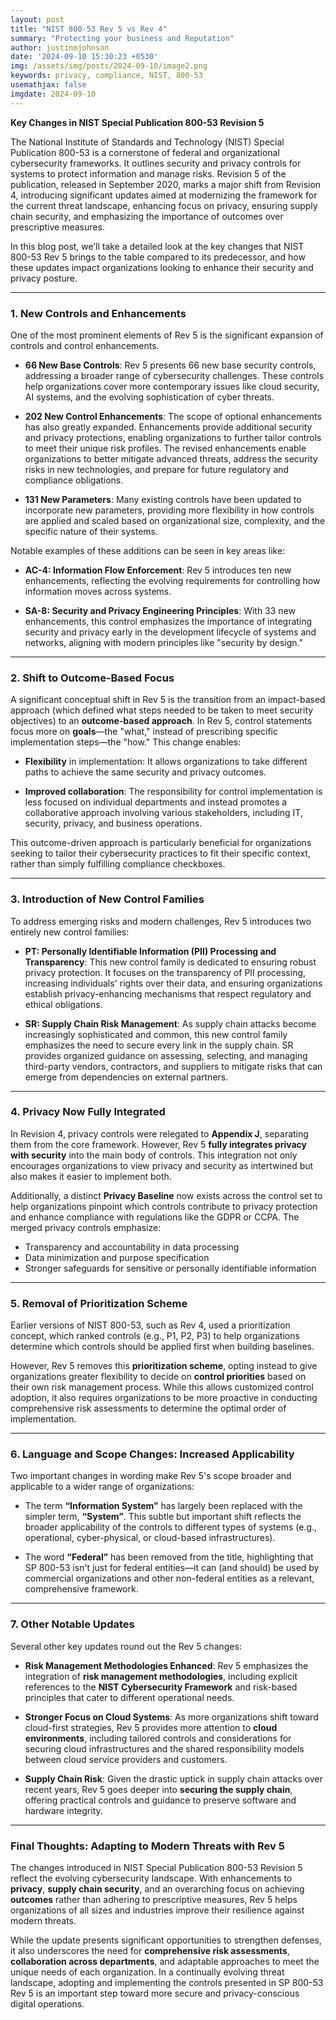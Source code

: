 ```yaml
---
layout: post
title: "NIST 800-53 Rev 5 vs Rev 4"
summary: "Protecting your business and Reputation"
author: justinmjohnson
date: '2024-09-10 15:30:23 +0530'
img: /assets/img/posts/2024-09-10/image2.png
keywords: privacy, compliance, NIST, 800-53
usemathjax: false
imgdate: 2024-09-10
---
```

**Key Changes in NIST Special Publication 800-53 Revision 5**

The National Institute of Standards and Technology (NIST) Special Publication 800-53 is a cornerstone of federal and organizational cybersecurity frameworks. It outlines security and privacy controls for systems to protect information and manage risks. Revision 5 of the publication, released in September 2020, marks a major shift from Revision 4, introducing significant updates aimed at modernizing the framework for the current threat landscape, enhancing focus on privacy, ensuring supply chain security, and emphasizing the importance of outcomes over prescriptive measures.

In this blog post, we’ll take a detailed look at the key changes that NIST 800-53 Rev 5 brings to the table compared to its predecessor, and how these updates impact organizations looking to enhance their security and privacy posture.

---

### 1. **New Controls and Enhancements**

One of the most prominent elements of Rev 5 is the significant expansion of controls and control enhancements. 

- **66 New Base Controls**: Rev 5 presents 66 new base security controls, addressing a broader range of cybersecurity challenges. These controls help organizations cover more contemporary issues like cloud security, AI systems, and the evolving sophistication of cyber threats.
  
- **202 New Control Enhancements**: The scope of optional enhancements has also greatly expanded. Enhancements provide additional security and privacy protections, enabling organizations to further tailor controls to meet their unique risk profiles. The revised enhancements enable organizations to better mitigate advanced threats, address the security risks in new technologies, and prepare for future regulatory and compliance obligations.
  
- **131 New Parameters**: Many existing controls have been updated to incorporate new parameters, providing more flexibility in how controls are applied and scaled based on organizational size, complexity, and the specific nature of their systems.

Notable examples of these additions can be seen in key areas like:
  
- **AC-4: Information Flow Enforcement**: Rev 5 introduces ten new enhancements, reflecting the evolving requirements for controlling how information moves across systems.
  
- **SA-8: Security and Privacy Engineering Principles**: With 33 new enhancements, this control emphasizes the importance of integrating security and privacy early in the development lifecycle of systems and networks, aligning with modern principles like "security by design."

---

### 2. **Shift to Outcome-Based Focus**

A significant conceptual shift in Rev 5 is the transition from an impact-based approach (which defined what steps needed to be taken to meet security objectives) to an **outcome-based approach**. In Rev 5, control statements focus more on **goals**—the "what," instead of prescribing specific implementation steps—the "how." This change enables:

- **Flexibility** in implementation: It allows organizations to take different paths to achieve the same security and privacy outcomes.
  
- **Improved collaboration**: The responsibility for control implementation is less focused on individual departments and instead promotes a collaborative approach involving various stakeholders, including IT, security, privacy, and business operations.

This outcome-driven approach is particularly beneficial for organizations seeking to tailor their cybersecurity practices to fit their specific context, rather than simply fulfilling compliance checkboxes.

---

### 3. **Introduction of New Control Families**

To address emerging risks and modern challenges, Rev 5 introduces two entirely new control families:

- **PT: Personally Identifiable Information (PII) Processing and Transparency**: This new control family is dedicated to ensuring robust privacy protection. It focuses on the transparency of PII processing, increasing individuals' rights over their data, and ensuring organizations establish privacy-enhancing mechanisms that respect regulatory and ethical obligations.
  
- **SR: Supply Chain Risk Management**: As supply chain attacks become increasingly sophisticated and common, this new control family emphasizes the need to secure every link in the supply chain. SR provides organized guidance on assessing, selecting, and managing third-party vendors, contractors, and suppliers to mitigate risks that can emerge from dependencies on external partners.

---

### 4. **Privacy Now Fully Integrated**

In Revision 4, privacy controls were relegated to **Appendix J**, separating them from the core framework. However, Rev 5 **fully integrates privacy with security** into the main body of controls. This integration not only encourages organizations to view privacy and security as intertwined but also makes it easier to implement both. 

Additionally, a distinct **Privacy Baseline** now exists across the control set to help organizations pinpoint which controls contribute to privacy protection and enhance compliance with regulations like the GDPR or CCPA. The merged privacy controls emphasize:

- Transparency and accountability in data processing
- Data minimization and purpose specification
- Stronger safeguards for sensitive or personally identifiable information

---

### 5. **Removal of Prioritization Scheme**

Earlier versions of NIST 800-53, such as Rev 4, used a prioritization concept, which ranked controls (e.g., P1, P2, P3) to help organizations determine which controls should be applied first when building baselines.

However, Rev 5 removes this **prioritization scheme**, opting instead to give organizations greater flexibility to decide on **control priorities** based on their own risk management process. While this allows customized control adoption, it also requires organizations to be more proactive in conducting comprehensive risk assessments to determine the optimal order of implementation.

---

### 6. **Language and Scope Changes: Increased Applicability**

Two important changes in wording make Rev 5's scope broader and applicable to a wider range of organizations:

- The term **“Information System”** has largely been replaced with the simpler term, **“System”**. This subtle but important shift reflects the broader applicability of the controls to different types of systems (e.g., operational, cyber-physical, or cloud-based infrastructures).

- The word **“Federal”** has been removed from the title, highlighting that SP 800-53 isn't just for federal entities—it can (and should) be used by commercial organizations and other non-federal entities as a relevant, comprehensive framework.

---

### 7. **Other Notable Updates**

Several other key updates round out the Rev 5 changes:

- **Risk Management Methodologies Enhanced**: Rev 5 emphasizes the integration of **risk management methodologies**, including explicit references to the **NIST Cybersecurity Framework** and risk-based principles that cater to different operational needs.
  
- **Stronger Focus on Cloud Systems**: As more organizations shift toward cloud-first strategies, Rev 5 provides more attention to **cloud environments**, including tailored controls and considerations for securing cloud infrastructures and the shared responsibility models between cloud service providers and customers.
  
- **Supply Chain Risk**: Given the drastic uptick in supply chain attacks over recent years, Rev 5 goes deeper into **securing the supply chain**, offering practical controls and guidance to preserve software and hardware integrity. 

---

### Final Thoughts: Adapting to Modern Threats with Rev 5

The changes introduced in NIST Special Publication 800-53 Revision 5 reflect the evolving cybersecurity landscape. With enhancements to **privacy**, **supply chain security**, and an overarching focus on achieving **outcomes** rather than adhering to prescriptive measures, Rev 5 helps organizations of all sizes and industries improve their resilience against modern threats.

While the update presents significant opportunities to strengthen defenses, it also underscores the need for **comprehensive risk assessments**, **collaboration across departments**, and adaptable approaches to meet the unique needs of each organization. In a continually evolving threat landscape, adopting and implementing the controls presented in SP 800-53 Rev 5 is an important step toward more secure and privacy-conscious digital operations.
